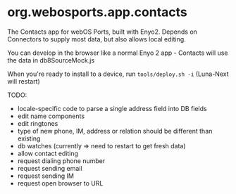org.webosports.app.contacts
===========================

The Contacts app for webOS Ports, built with Enyo2.
Depends on Connectors to supply most data, but also allows local editing.

You can develop in the browser like a normal Enyo 2 app - Contacts
will use the data in db8SourceMock.js

When you're ready to install to a device, run `tools/deploy.sh -i`
(Luna-Next will restart)

TODO:
* locale-specific code to parse a single address field into DB fields
* edit name components
* edit ringtones
* type of new phone, IM, address or relation should be different than existing
* db watches (currently => need to restart to get fresh data)
* allow contact editing
* request dialing phone number
* request sending email
* request sending IM
* request open browser to URL
